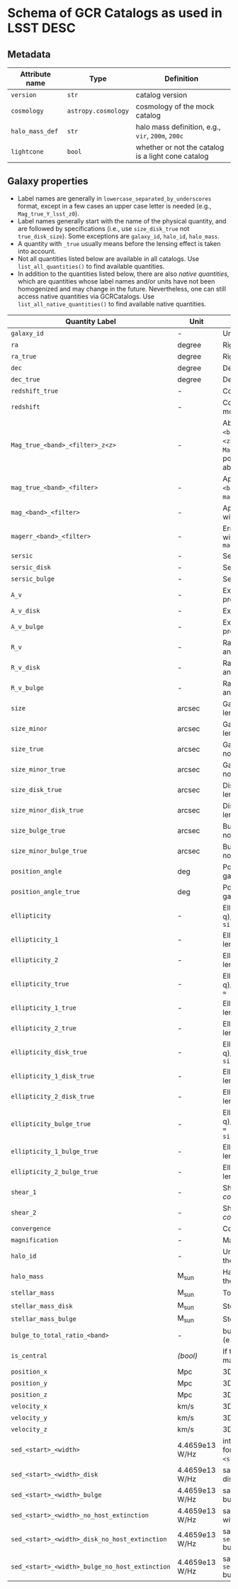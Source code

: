 # Schema of GCR Catalogs as used in LSST DESC

## Metadata

Attribute name | Type | Definition
--- | --- | ---
`version` | `str` | catalog version
`cosmology` | `astropy.cosmology` | cosmology of the mock catalog
`halo_mass_def` | `str` | halo mass definition, e.g., `vir`, `200m`, `200c`
`lightcone` | `bool` | whether or not the catalog is a light cone catalog

## Galaxy properties

- Label names are generally in `lowercase_separated_by_underscores` format, except in a few cases an upper case letter is needed (e.g., `Mag_true_Y_lsst_z0`).
- Label names generally start with the name of the physical quantity, and are followed by specifications (i.e., use `size_disk_true` not `true_disk_size`). Some exceptions are `galaxy_id`, `halo_id`, `halo_mass`.
- A quantity with `_true` usually means before the lensing effect is taken into account.
- Not all quantities listed below are available in all catalogs. Use `list_all_quantities()` to find available quantities.
- In addition to the quantities listed below, there are also *native quantities*, which are quantities whose label names and/or units have not been homogenized and may change in the future. Nevertheless, one can still access native quantities via GCRCatalogs. Use `list_all_native_quantities()` to find available native quantities.

Quantity Label | Unit | Definition
--- | --- | ---
`galaxy_id` | - | Unique integer identifier
`ra` | degree | Right ascension, lensed
`ra_true` | degree | Right ascension, not lensed
`dec` | degree | Declination, lensed
`dec_true` | degree | Declination, not lensed
`redshift_true` | - | Cosmological redshift
`redshift` | - | Cosmological redshift with line-of-sight motion
`Mag_true_<band>_<filter>_z<z>` | - | Absolute magnitude, not lensed, in `<band>` with  `<filter>` and k-corrected to `<z>`, e.g., `Mag_true_Y_lsst_z0`, `Mag_true_g_des_z01`. In the case when postfix is `_z0`, it means rest-frame absolute magnitude.
`mag_true_<band>_<filter>` | - | Apparent magnitude, not lensed, in `<band>` with  `<filter>`, e.g., `mag_true_Y_lsst`, `mag_true_g_des`
`mag_<band>_<filter>` | - | Apparent magnitude, lensed, in `<band>` with  `<filter>`, e.g., `mag_Y_lsst`, `mag_g_des`
`magerr_<band>_<filter>` | - | Error in apparent magnitude in `<band>` with  `<filter>`, e.g., `magerr_Y_lsst`, `magerr_g_des`
`sersic` | - | Sersic index of galaxy light profile
`sersic_disk` | - | Sersic index of disk light profile
`sersic_bulge` | - | Sersic index of bulge light profile
`A_v` | - | Extinction in V-band, for galaxy light profile
`A_v_disk` | - | Extinction in V-band, for disk light profile
`A_v_bulge` | - | Extinction in V-band, for bulge light profile
`R_v` | - | Ratio of total to selective extinction in B and V bands, for galaxy light profile
`R_v_disk` | - | Ratio of total to selective extinction in B and V bands, for disk light profile
`R_v_bulge` | - | Ratio of total to selective extinction in B and V bands, for bulge light profile
`size` | arcsec | Galaxy half-light radius (of major axis), lensed
`size_minor` | arcsec | Galaxy half-light radius (of minor axis), lensed
`size_true` | arcsec | Galaxy half-light radius (of major axis), not lensed
`size_minor_true` | arcsec | Galaxy half-light radius (of minor axis), not lensed
`size_disk_true` | arcsec | Disk half-light radius (of major axis), not lensed
`size_minor_disk_true` | arcsec | Disk half-light radius (of minor axis), not lensed
`size_bulge_true` | arcsec | Bulge half-light radius (of major axis), not lensed
`size_minor_bulge_true` | arcsec | Bulge half-light radius (of minor axis), not lensed
`position_angle` | deg | Position angle (arctan(E2/E1)), for galaxy, lensed
`position_angle_true` | deg | Position angle (arctan(E2/E1)), for galaxy, not lensed
`ellipticity` | - | Ellipticity (= sqrt(E1^2+E2^2) = (1-q)/(1+q)), for galaxy, lensed, where `q = size_minor/size`
`ellipticity_1` | - | Ellipticity component 1, for galaxy, lensed
`ellipticity_2` | - | Ellipticity component 2, for galaxy, lensed
`ellipticity_true` | - | Ellipticity (= sqrt(E1^2+E2^2) = (1-q)/(1+q)), for galaxy, not lensed, where `q = size_minor_true/size_true`
`ellipticity_1_true` | - | Ellipticity component 1, for galaxy, not lensed
`ellipticity_2_true` | - | Ellipticity component 2, for galaxy, not lensed
`ellipticity_disk_true` | - | Ellipticity (= sqrt(E1^2+E2^2) = (1-q)/(1+q)), for disk, not lensed, where `q = size_minor_disk_true/size_disk_true`
`ellipticity_1_disk_true` | - | Ellipticity component 1, for disk, not lensed
`ellipticity_2_disk_true` | - | Ellipticity component 2, for disk, not lensed
`ellipticity_bulge_true` | - | Ellipticity (= sqrt(E1^2+E2^2) = (1-q)/(1+q)), for bulge, not lensed, where `q = size_minor_bulge_true/size_bulge_true`
`ellipticity_1_bulge_true` | - | Ellipticity component 1, for bulge, not lensed
`ellipticity_2_bulge_true` | - | Ellipticity component 2, for bulge, not lensed
`shear_1` | - | Shear (gamma) component 1 *(sign convention to be supplied)*
`shear_2` | - | Shear (gamma) component 2 *(sign convention to be supplied)*
`convergence` | - | Convergence (kappa)
`magnification` | - | Magnification
`halo_id` | - | Unique ID of the main halo that contains the galaxy
`halo_mass` | M<sub>sun</sub> | Halo mass of the main halo that contains the galaxy
`stellar_mass` | M<sub>sun</sub> | Total stellar mass of the galaxy
`stellar_mass_disk` | M<sub>sun</sub> | Stellar mass of the disk component
`stellar_mass_bulge` | M<sub>sun</sub> | Stellar mass of the bulge component
`bulge_to_total_ratio_<band>` | - | bulge-to-total luminosity ratio in `<band>` (e.g., `bulge_to_total_ratio_i`)
`is_central` | *(bool)* | If the galaxy is the central galaxy of the main halo
`position_x` | Mpc | 3D position (x coordinate)
`position_y` | Mpc | 3D position (y coordinate)
`position_z` | Mpc | 3D position (z coordinate)
`velocity_x` | km/s | 3D velocity (x component)
`velocity_y` | km/s | 3D velocity (y component)
`velocity_z` | km/s | 3D velocity (z component)
`sed_<start>_<width>` | 4.4659e13 W/Hz | intergrated, rest-frame, AB luminosity of for a narrow tophat filter from `<start>` to `<start>` + `<width>` in Angstroms
`sed_<start>_<width>_disk` | 4.4659e13 W/Hz | same as `sed_<start>_<width>` but for disk
`sed_<start>_<width>_bulge` | 4.4659e13 W/Hz | same as `sed_<start>_<width>` but for bulge
`sed_<start>_<width>_no_host_extinction` | 4.4659e13 W/Hz | same as `sed_<start>_<width>` but without dust extiction in the host galaxy
`sed_<start>_<width>_disk_no_host_extinction` | 4.4659e13 W/Hz | same as `sed_<start>_<width>_no_host_extinction` but for disk
`sed_<start>_<width>_bulge_no_host_extinction` | 4.4659e13 W/Hz | same as `sed_<start>_<width>_no_host_extinction` but for bulge
